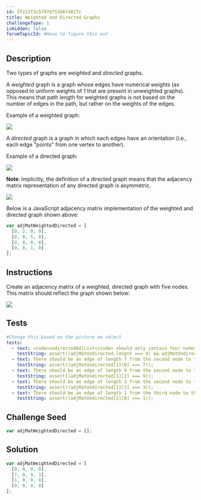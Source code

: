 ```yaml
---
id: 5f222f3c5797d75366f4827c
title: Weighted and Directed Graphs
challengeType: 1
isHidden: false
forumTopicId: #Have to figure this out
---
```


## Description

<section id='description'>

Two types of graphs are <dfn>weighted</dfn> and <dfn>directed</dfn> graphs.

A <dfn>weighted</dfn> graph is a graph whose edges have numerical weights (as opposed to uniform weights of 1 that are present in unweighted graphs). This means that path length for weighted graphs is not based on the number of edges in the path, but rather on the weights of the edges.

Example of a weighted graph:

<img class='img-responsive' src='https://user-images.githubusercontent.com/54512885/89246180-889f1280-d5d8-11ea-851d-a55d33d90cb8.jpg'>

A <dfn>directed</dfn> graph is a graph in which each edges have an orientation (i.e., each edge "points" from one vertex to another).

Example of a directed graph:

<img class='img-responsive' src='https://user-images.githubusercontent.com/36285777/89246346-8e90f580-d5d0-11ea-8bcf-7da0516bf8ce.jpg'>

<strong>Note</strong>: Implicitly, the definition of a directed graph means that the adjacency matrix representation of any directed graph is asymmetric.

<img class='img-responsive' src='https://user-images.githubusercontent.com/36285777/89246338-8a64d800-d5d0-11ea-988c-ad1a1fd5d2ef.jpg'>

Below is a JavaScript adjacency matrix implementation of the weighted and directed graph shown above:

```js
var adjMatWeightedDirected = [
  [0, 2, 0, 0],
  [0, 0, 5, 0],
  [0, 0, 0, 0],
  [0, 8, 1, 0]
];
```

</section>

## Instructions

<section id='instructions'>

Create an adjacency matrix of a weighted, directed graph with five nodes. This matrix should reflect the graph shown below:

<img class='img-responsive' src='https://user-images.githubusercontent.com/36285777/89246340-8c2e9b80-d5d0-11ea-87c1-fe9d6416262e.jpg'>
</section>

## Tests

<section id='tests'>

```yml
#Change this based on the picture we select
tests:
  - text: <code>undirectedAdjList</code> should only contain four nodes.
    testString: assert((adjMatUndirected.length === 4) && adjMatUndirected.map(function(x) { return x.length === 4 }).reduce(function(a, b) { return a && b }) );
  - text: There should be an edge of length 7 from the second node to the first node.
    testString: assert((adjMatUndirected[1][0] === 7));
  - text: There should be an edge of length 9 from the second node to the third node.
    testString: assert((adjMatUndirected[1][2] === 9));
  - text: There should be an edge of length 3 from the second node to the fourth node.
    testString: assert((adjMatUndirected[1][3] === 3));
  - text: There should be an edge of length 1 from the third node to the first node.
    testString: assert((adjMatUndirected[2][0] === 1));
```

</section>

## Challenge Seed

<section id='challengeSeed'>

<div id='js-seed'>

```js
var adjMatWeightedDirected = [];
```

</div>
</section>

## Solution

<section id='solution'>

```js
var adjMatWeightedDirected = [
  [0, 0, 0, 0],
  [7, 0, 9, 3],
  [1, 0, 0, 0],
  [0, 0, 0, 0]
];
```

</section>
